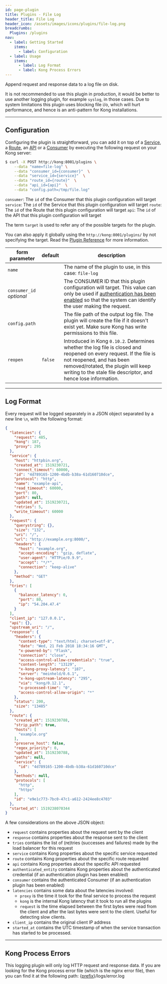 ```yaml
---
id: page-plugin
title: Plugins - File Log
header_title: File Log
header_icon: /assets/images/icons/plugins/file-log.png
breadcrumbs:
  Plugins: /plugins
nav:
  - label: Getting Started
    items:
      - label: Configuration
  - label: Usage
    items:
      - label: Log Format
      - label: Kong Process Errors
---
```


Append request and response data to a log file on disk.

It is not recommended to use this plugin in production, it would be better to
use another logging plugin, for example `syslog`, in those cases. Due to system
limitations this plugin uses blocking file i/o, which will hurt performance,
and hence is an anti-pattern for Kong installations.

----

## Configuration

Configuring the plugin is straightforward, you can add it on top of
a [Service][service-object], a [Route][route-object], an [API][api-object]
or a [Consumer][consumer-object] by executing the following request on
your Kong server:

```bash
$ curl -X POST http://kong:8001/plugins \
    --data "name=file-log" \
    --data "consumer_id={consumer}"  \
    --data "service_id={service}"  \
    --data "route_id={route}"  \
    --data "api_id={api}"  \
    --data "config.path=/tmp/file.log"
```

`consumer`: The `id` of the Consumer that this plugin configuration will target
`service`: The `id` of the Service that this plugin configuration will target
`route`: The `id` of the Route that this plugin configuration will target
`api`: The `id` of the API that this plugin configuration will target

The term `target` is used to refer any of the possible targets for the plugin.

You can also apply it globally using the `http://kong:8001/plugins/` by not
specifying the target. Read the [Plugin Reference](/docs/latest/admin-api/#add-plugin)
for more information.

form parameter                | default | description
---                           | ---     | ---
`name`                        |         | The name of the plugin to use, in this case: `file-log`
`consumer_id`<br>*optional*   |         | The CONSUMER ID that this plugin configuration will target. This value can only be used if [authentication has been enabled][faq-authentication] so that the system can identify the user making the request.
`config.path`                 |         | The file path of the output log file. The plugin will create the file if it doesn't exist yet. Make sure Kong has write permissions to this file.
`reopen`                      | `false` | Introduced in Kong `0.10.2`. Determines whether the log file is closed and reopened on every request. If the file is not reopened, and has been removed/rotated, the plugin will keep writing to the stale file descriptor, and hence lose information.

----

## Log Format

Every request will be logged separately in a JSON object separated by a new line `\n`, with the following format:

```json
{
  "latencies": {
    "request": 485,
    "kong": 187,
    "proxy": 295
  },
  "service": {
    "host": "httpbin.org",
    "created_at": 1519230721,
    "connect_timeout": 60000,
    "id": "4d789165-1200-4bdb-b38a-61d160710dce",
    "protocol": "http",
    "name": "example-api",
    "read_timeout": 60000,
    "port": 80,
    "path": null,
    "updated_at": 1519230721,
    "retries": 5,
    "write_timeout": 60000
  },
  "request": {
    "querystring": {},
    "size": "132",
    "uri": "/",
    "url": "http://example.org:8000/",
    "headers": {
      "host": "example.org",
      "accept-encoding": "gzip, deflate",
      "user-agent": "HTTPie/0.9.9",
      "accept": "*/*",
      "connection": "keep-alive"
    },
    "method": "GET"
  },
  "tries": [
    {
      "balancer_latency": 0,
      "port": 80,
      "ip": "54.204.47.4"
    }
  ],
  "client_ip": "127.0.0.1",
  "api": {},
  "upstream_uri": "/",
  "response": {
    "headers": {
      "content-type": "text/html; charset=utf-8",
      "date": "Wed, 21 Feb 2018 18:34:16 GMT",
      "x-powered-by": "Flask",
      "connection": "close",
      "access-control-allow-credentials": "true",
      "content-length": "13129",
      "x-kong-proxy-latency": "187",
      "server": "meinheld/0.6.1",
      "x-kong-upstream-latency": "295",
      "via": "kong/0.12.1",
      "x-processed-time": "0",
      "access-control-allow-origin": "*"
    },
    "status": 200,
    "size": "13485"
  },
  "route": {
    "created_at": 1519230788,
    "strip_path": true,
    "hosts": [
      "example.org"
    ],
    "preserve_host": false,
    "regex_priority": 0,
    "updated_at": 1519230788,
    "paths": null,
    "service": {
      "id": "4d789165-1200-4bdb-b38a-61d160710dce"
    },
    "methods": null,
    "protocols": [
      "http",
      "https"
    ],
    "id": "e9e1c773-7bc0-47c1-a612-2424ee8c4703"
  },
  "started_at": 1519238070344
}
```

A few considerations on the above JSON object:

* `request` contains properties about the request sent by the client
* `response` contains properties about the response sent to the client
* `tries` contains the list of (re)tries (successes and failures) made by the load balancer for this request
* `service` contains Kong properties about the specific service requested
* `route` contains Kong properties about the specific route requested
* `api` contains Kong properties about the specific API requested
* `authenticated_entity` contains Kong properties about the authenticated credential (if an authentication plugin has been enabled)
* `consumer` contains the authenticated Consumer (if an authentication plugin has been enabled)
* `latencies` contains some data about the latencies involved:
  * `proxy` is the time it took for the final service to process the request
  * `kong` is the internal Kong latency that it took to run all the plugins
  * `request` is the time elapsed between the first bytes were read from the client and after the last bytes were sent to the client. Useful for detecting slow clients.
* `client_ip` contains the original client IP address
* `started_at` contains the UTC timestamp of when the service transaction has started to be processed.

----

## Kong Process Errors

This logging plugin will only log HTTP request and response data. If you are looking for the Kong process error file (which is the nginx error file), then you can find it at the following path: {[prefix](/docs/{{site.data.kong_latest.release}}/configuration/#prefix)}/logs/error.log

[consumer-object]: /docs/latest/admin-api/#consumer-object
[service-object]: /docs/latest/admin-api/#service-object
[route-object]: /docs/latest/admin-api/#route-object
[api-object]: /docs/latest/admin-api/#api-object
[configuration]: /docs/latest/configuration
[faq-authentication]: /about/faq/#how-can-i-add-an-authentication-layer-on-a-microservice/api?
